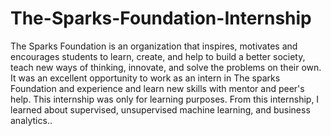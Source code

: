 # The-Sparks-Foundation-Internship

The Sparks Foundation is an organization that inspires, motivates and encourages students to learn, create, and help to build a better society, teach new ways of thinking, innovate, and solve the problems on their own. It was an excellent opportunity to work as an intern in The sparks Foundation and experience and learn new skills with mentor and peer's help. This internship was only for learning purposes. From this internship, I learned about supervised, unsupervised machine learning, and business analytics..
